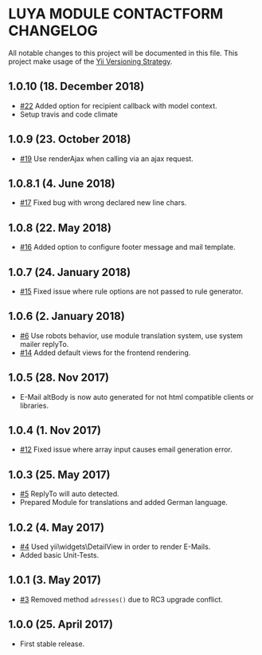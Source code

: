 # LUYA MODULE CONTACTFORM CHANGELOG

All notable changes to this project will be documented in this file. This project make usage of the [Yii Versioning Strategy](https://github.com/yiisoft/yii2/blob/master/docs/internals/versions.md).

## 1.0.10 (18. December 2018)

+ [#22](https://github.com/luyadev/luya-module-contactform/issues/22) Added option for recipient callback with model context.
+ Setup travis and code climate

## 1.0.9 (23. October 2018)

+ [#19](https://github.com/luyadev/luya-module-contactform/pull/19) Use renderAjax when calling via an ajax request.

## 1.0.8.1 (4. June 2018)

+ [#17](https://github.com/luyadev/luya-module-contactform/issues/17) Fixed bug with wrong declared new line chars.

## 1.0.8 (22. May 2018)

+ [#16](https://github.com/luyadev/luya-module-contactform/issues/16) Added option to configure footer message and mail template.

## 1.0.7 (24. January 2018)

+ [#15](https://github.com/luyadev/luya-module-contactform/issues/15) Fixed issue where rule options are not passed to rule generator.

## 1.0.6 (2. January 2018)

+ [#6](https://github.com/luyadev/luya-module-contactform/issues/6) Use robots behavior, use module translation system, use system mailer replyTo.
+ [#14](https://github.com/luyadev/luya-module-contactform/issues/14) Added default views for the frontend rendering.

## 1.0.5 (28. Nov 2017)

+ E-Mail altBody is now auto generated for not html compatible clients or libraries.

## 1.0.4 (1. Nov 2017)

- [#12](https://github.com/luyadev/luya-module-contactform/issues/12) Fixed issue where array input causes email generation error.

## 1.0.3 (25. May 2017)

+ [#5](https://github.com/luyadev/luya-module-contactform/issues/5) ReplyTo will auto detected.
+ Prepared Module for translations and added German language.

## 1.0.2 (4. May 2017)

+ [#4](https://github.com/luyadev/luya-module-contactform/issues/4) Used yii\widgets\DetailView in order to render E-Mails.
+ Added basic Unit-Tests.

## 1.0.1 (3. May 2017)

+ [#3](https://github.com/luyadev/luya-module-contactform/issues/3) Removed method `adresses()` due to RC3 upgrade conflict. 

## 1.0.0 (25. April 2017)

+ First stable release.
